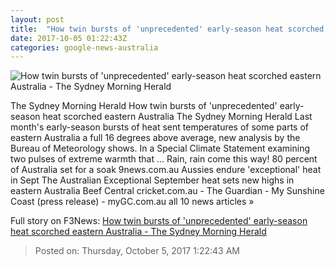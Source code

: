 ```yaml
---
layout: post
title:  "How twin bursts of 'unprecedented' early-season heat scorched eastern Australia - The Sydney Morning Herald"
date: 2017-10-05 01:22:43Z
categories: google-news-australia
---
```


![How twin bursts of 'unprecedented' early-season heat scorched eastern Australia - The Sydney Morning Herald](http://www.smh.com.au/content/dam/images/g/y/r/c/r/8/image.related.articleLeadwide.620x349.gyttd7.png/1507166647333.jpg)

The Sydney Morning Herald How twin bursts of 'unprecedented' early-season heat scorched eastern Australia The Sydney Morning Herald Last month's early-season bursts of heat sent temperatures of some parts of eastern Australia a full 16 degrees above average, new analysis by the Bureau of Meteorology shows. In a Special Climate Statement examining two pulses of extreme warmth that ... Rain, rain come this way! 80 percent of Australia set for a soak 9news.com.au Aussies endure 'exceptional' heat in Sept The Australian Exceptional September heat sets new highs in eastern Australia Beef Central cricket.com.au - The Guardian - My Sunshine Coast (press release) - myGC.com.au all 10 news articles »


Full story on F3News: [How twin bursts of 'unprecedented' early-season heat scorched eastern Australia - The Sydney Morning Herald](http://www.f3nws.com/n/AETxmB)

> Posted on: Thursday, October 5, 2017 1:22:43 AM
